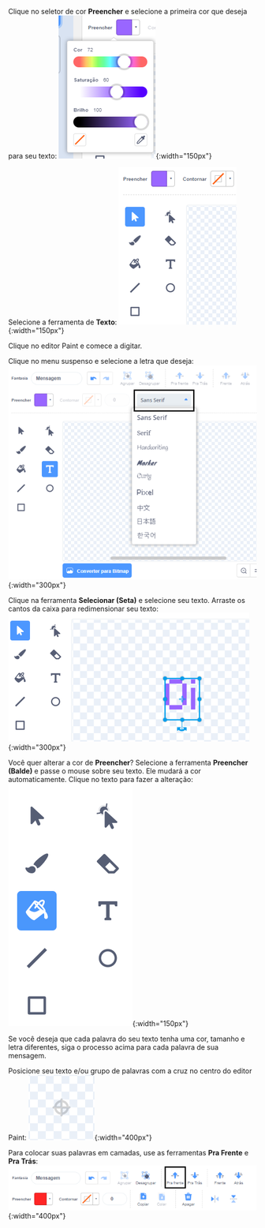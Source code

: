 Clique no seletor de cor **Preencher** e selecione a primeira cor que deseja para seu texto: ![The Fill colour menu showing sliders to control color, saturation and brightness.](images/from-me-fill-colour.png){:width="150px"}

Selecione a ferramenta de **Texto**: ![The Text tool.](images/from-me-text-tool.png){:width="150px"}

Clique no editor Paint e comece a digitar.

Clique no menu suspenso e selecione a letra que deseja: ![The Font drop down menu showing the fonts available to use within Scratch.](images/from-me-text-font.png){:width="300px"}

Clique na ferramenta **Selecionar (Seta)** e selecione seu texto. Arraste os cantos da caixa para redimensionar seu texto: ![The Select (Arrow) tool and resize handles.](images/from-me-arrow-resize.png){:width="300px"}

Você quer alterar a cor de **Preencher**? Selecione a ferramenta **Preencher (Balde)** e passe o mouse sobre seu texto. Ele mudará a cor automaticamente. Clique no texto para fazer a alteração: ![The Fill (Bucket) tool.](images/from-me-fill-bucket.png){:width="150px"}

Se você deseja que cada palavra do seu texto tenha uma cor, tamanho e letra diferentes, siga o processo acima para cada palavra de sua mensagem.

Posicione seu texto e/ou grupo de palavras com a cruz no centro do editor Paint: ![The crosshair.](images/from-me-paint-editor-centre.png){:width="400px"}

Para colocar suas palavras em camadas, use as ferramentas **Pra Frente** e **Pra Trás**: ![The Forward and Backward tools.](images/from-me-paint-editor-forward-backward.png){:width="400px"}
